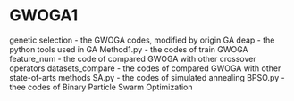 # GWOGA1
genetic selection - the GWOGA codes, modified by origin GA
deap - the python tools used in GA
Method1.py - the codes of train GWOGA
feature_num - the code of compared GWOGA with other crossover operators
datasets_compare - the codes of compared GWOGA with other state-of-arts methods
SA.py - the codes of simulated annealing 
BPSO.py - thee codes of Binary Particle Swarm Optimization
